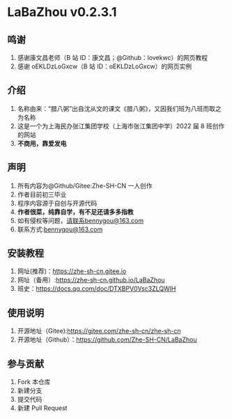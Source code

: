 <!--
 * @Author: Zhe-SH-CN 1968988211@qq.com
 * @Date: 2022-07-20 08:15:24
 * @LastEditors: Zhe-SH-CN 1968988211@qq.com
 * @LastEditTime: 2022-07-26 23:09:25
 * @FilePath: \LaBaZhoud:\E-C++\Myweb\class8\test-ranshao\README.md
 * @Description: 这是默认设置,请设置`customMade`, 打开koroFileHeader查看配置 进行设置: https://github.com/OBKoro1/koro1FileHeader/wiki/%E9%85%8D%E7%BD%AE
-->

# LaBaZhou v0.2.3.1

## 鸣谢

1. 感谢康文昌老师（B 站 ID：康文昌；@Github：lovekwc）的网页教程
2. 感谢 oEKLDzLoGxcw（B 站 ID：oEKLDzLoGxcw）的网页实例

## 介绍

1. 名称由来：“腊八粥”出自沈从文的课文《腊八粥》，又因我们班为八班而取之为名称
2. 这是一个为上海民办张江集团学校（上海市张江集团中学）2022 届 8 班创作的网站
3. **不商用，靠爱发电**

## 声明

1. 所有内容为@Github/Gitee:Zhe-SH-CN 一人创作
2. 作者目前初三毕业
3. 程序内容源于自创与开源代码
4. **作者很菜，纯靠自学，有不足还请多多指教**
5. 如有侵权等问题，请联系bennygou@163.com
6. 联系方式:bennygou@163.com

## 安装教程

1. 网址(推荐)：<https://zhe-sh-cn.gitee.io>
2. 网址（备用）:<https://zhe-sh-cn.github.io/LaBaZhou>
3. 班史：<https://docs.qq.com/doc/DTXBPV0Vsc3ZLQWlH>

## 使用说明

1. 开源地址（Gitee):<https://gitee.com/zhe-sh-cn/zhe-sh-cn>
2. 开源地址（Github）：<https://github.com/Zhe-SH-CN/LaBaZhou>

## 参与贡献

1. Fork 本仓库
2. 新建分支
3. 提交代码
4. 新建 Pull Request
